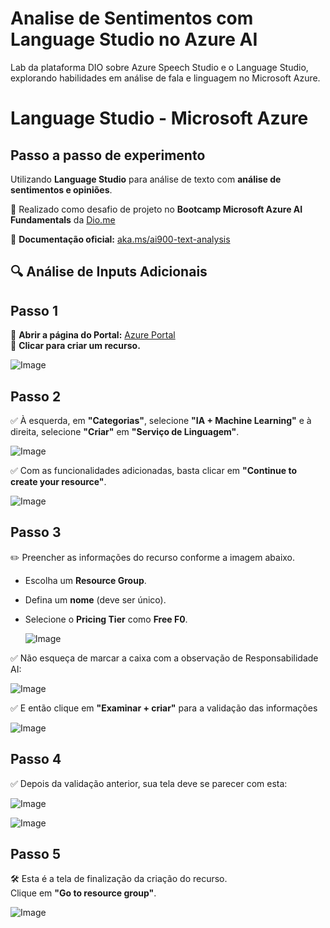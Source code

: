 # Analise de Sentimentos com Language Studio no Azure AI
Lab da plataforma DIO sobre  Azure Speech Studio e o Language Studio, explorando habilidades em análise de fala e linguagem no Microsoft Azure.
# Language Studio - Microsoft Azure  

## Passo a passo de experimento  
Utilizando **Language Studio** para análise de texto com **análise de sentimentos e opiniões**.  

📌 Realizado como desafio de projeto no **Bootcamp Microsoft Azure AI Fundamentals** da [Dio.me](https://www.dio.me)  

📄 **Documentação oficial:** [aka.ms/ai900-text-analysis](https://aka.ms/ai900-text-analysis)  

## 🔍 Análise de Inputs Adicionais  

## Passo 1  
🔹 **Abrir a página do Portal:** [Azure Portal](https://portal.azure.com/#home)  
🔹 **Clicar para criar um recurso.**  

![Image](https://github.com/user-attachments/assets/693629c4-cb13-431f-bbe2-a821af2c469c)

## Passo 2  
✅ À esquerda, em **"Categorias"**, selecione **"IA + Machine Learning"** e à direita, selecione **"Criar"** em **"Serviço de Linguagem"**.  

![Image](https://github.com/user-attachments/assets/de330fed-e1b0-4953-a187-a3be306759e9)

✅ Com as funcionalidades adicionadas, basta clicar em **"Continue to create your resource"**.  

![Image](https://github.com/user-attachments/assets/e71028e2-396b-4fb3-b78e-8fbdcef80514)

## Passo 3  
✏️ Preencher as informações do recurso conforme a imagem abaixo.  
- Escolha um **Resource Group**.  
- Defina um **nome** (deve ser único).  
- Selecione o **Pricing Tier** como **Free F0**.

  ![Image](https://github.com/user-attachments/assets/a0d55077-7cf7-4dc6-8567-91ee8367c2fb)

✅ Não esqueça de marcar a caixa com a observação de Responsabilidade AI:

![Image](https://github.com/user-attachments/assets/32f0b207-d578-4e7b-a008-9bf0574e507b)

✅ E então clique em **"Examinar + criar"** para a validação das informações

![Image](https://github.com/user-attachments/assets/161847fe-e9aa-454a-adb8-4a9bd10ffcf8)

## Passo 4  
✅ Depois da validação anterior, sua tela deve se parecer com esta: 

![Image](https://github.com/user-attachments/assets/5588c116-04ed-4a79-a1ff-412fe05d41c4)

![Image](https://github.com/user-attachments/assets/0e8b70a4-c616-4373-b437-5d35389be85e)

## Passo 5  
🛠️ Esta é a tela de finalização da criação do recurso.  
Clique em **"Go to resource group"**.  

![Image](https://github.com/user-attachments/assets/4787fe88-2e9c-4bb1-914e-e525d371745a)




